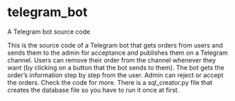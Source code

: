 # telegram_bot
A Telegram bot source code

This is the source code of a Telegram bot that gets orders from users and sends them to the admin for acceptance and publishes them on a Telegram channel.
Users can remove their order from the channel whenever they want (by clicking on a button that the bot sends to them).
The bot gets the order’s information step by step from the user.
Admin can reject or accept the orders.
Check the code for more.
There is a sql_creator.py file that creates the database file so you have to run it once at first.
